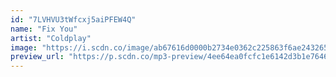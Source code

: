```yaml
---
id: "7LVHVU3tWfcxj5aiPFEW4Q"
name: "Fix You"
artist: "Coldplay"
image: "https://i.scdn.co/image/ab67616d0000b2734e0362c225863f6ae2432651"
preview_url: "https://p.scdn.co/mp3-preview/4ee64ea0fcfc1e6142d3b1e76464e95834fa87dd"
---
```

